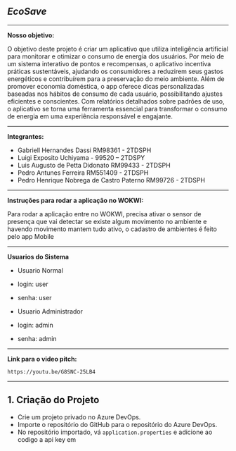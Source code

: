 *EcoSave*
-
***

**Nosso objetivo:**

O objetivo deste projeto é criar um aplicativo que utiliza inteligência artificial para monitorar e otimizar o consumo de energia dos usuários. Por meio de um sistema interativo de pontos e recompensas, o aplicativo incentiva práticas sustentáveis, ajudando os consumidores a reduzirem seus gastos energéticos e contribuírem para a preservação do meio ambiente. Além de promover economia doméstica, o app oferece dicas personalizadas baseadas nos hábitos de consumo de cada usuário, possibilitando ajustes eficientes e conscientes. Com relatórios detalhados sobre padrões de uso, o aplicativo se torna uma ferramenta essencial para transformar o consumo de energia em uma experiência responsável e engajante.

***

**Integrantes:**
- Gabriell Hernandes Dassi RM98361 - 2TDSPH
- Luigi Exposito Uchiyama - 99520 – 2TDSPY
- Luis Augusto de Petta Didonato RM99433 - 2TDSPH
- Pedro Antunes Ferreira RM551409 - 2TDSPH
- Pedro Henrique Nobrega de Castro Paterno RM99726 - 2TDSPH
    
***

**Instruções para rodar a aplicação no WOKWI:**

Para rodar a aplicação entre no WOKWI, precisa ativar o sensor de presença que vai detectar se existe algum movimento no ambiente e havendo movimento mantem tudo ativo, o cadastro de ambientes é feito pelo app Mobile
***

**Usuarios do Sistema**
- Usuario Normal
- login: user
- senha: user

- Usuario Administrador
- login: admin
- senha: admin

***

**Link para o video pitch:**

    https://youtu.be/G8SNC-25LB4

***
## 1. Criação do Projeto

- Crie um projeto privado no Azure DevOps.
- Importe o repositório do GitHub para o repositório do Azure DevOps.
- No repositório importado, vá `application.properties` e adicione ao codigo a api key em

